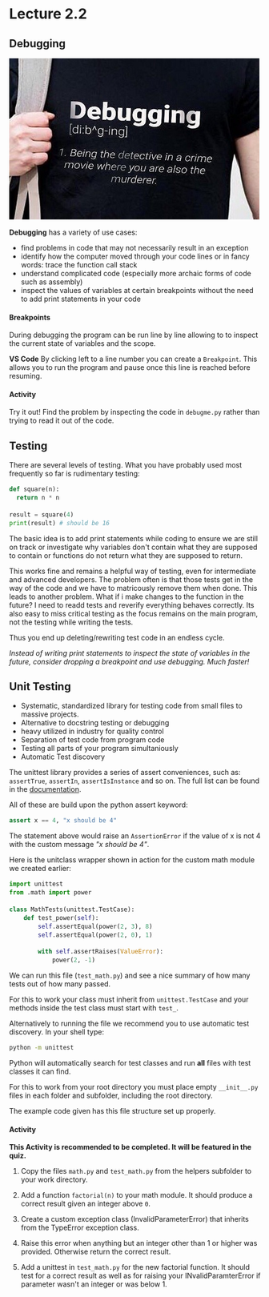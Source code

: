 # Lecture 2.2

## Debugging

![Debugging Meme](images/debugging.png)

**Debugging** has a variety of use cases:
- find problems in code that may not necessarily result in an exception
- identify how the computer moved through your code lines or in fancy words: trace the function call stack
- understand complicated code (especially more archaic forms of code such as assembly)
- inspect the values of variables at certain breakpoints without the need to add print statements in your code

#### Breakpoints
During debugging the program can be run line by line allowing to to inspect the current state of variables and the scope.

**VS Code** By clicking left to a line number you can create a `Breakpoint`. This allows you to run the program and pause once this line is reached before resuming.

#### Activity
Try it out! Find the problem by inspecting the code in `debugme.py` rather than trying to read it out of the code.

## Testing

There are several levels of testing. What you have probably used most frequently so far is rudimentary testing:
```python
def square(n):
  return n * n

result = square(4)
print(result) # should be 16
```
The basic idea is to add print statements while coding to ensure we are still on track or investigate why variables don't contain what they are supposed to contain or functions do not return what they are supposed to return.

This works fine and remains a helpful way of testing, even for intermediate and advanced developers.
The problem often is that those tests get in the way of the code and we have to matricously remove them when done. This leads to another problem. What if i make changes to the function in the future? I need to readd tests and reverify everything behaves correctly. Its also easy to miss critical testing as the focus remains on the main program, not the testing while writing the tests.

Thus you end up deleting/rewriting test code in an endless cycle.

_Instead of writing print statements to inspect the state of variables in the future, consider dropping a breakpoint and use debugging. Much faster!_


## Unit Testing

- Systematic, standardized library for testing code from small files to massive projects.
- Alternative to docstring testing or debugging
- heavy utilized in industry for quality control
- Separation of test code from program code
- Testing all parts of your program simultaniously
- Automatic Test discovery

The unittest library provides a series of assert conveniences, such as: `assertTrue`, `assertIn`, `assertIsInstance` and so on. The full list can be found in the [documentation](https://docs.python.org/3/library/unittest.html).

All of these are build upon the python assert keyword:
```python
assert x == 4, "x should be 4"
```
The statement above would raise an `AssertionError` if the value of x is not 4 with the custom message _"x should be 4"_.

Here is the unitclass wrapper shown in action for the custom math module we created earlier:
```python
import unittest
from .math import power

class MathTests(unittest.TestCase):
    def test_power(self):
        self.assertEqual(power(2, 3), 8)
        self.assertEqual(power(2, 0), 1)

        with self.assertRaises(ValueError):
            power(2, -1)
```

We can run this file (`test_math.py`) and see a nice summary of how many tests out of how many passed.

For this to work your class must inherit from `unittest.TestCase` and your methods inside the test class must start with `test_`.

Alternatively to running the file we recommend you to use automatic test discovery. In your shell type:
```bash
python -m unittest
```

Python will automatically search for test classes and run **all** files with test classes it can find.

For this to work from your root directory you must place empty `__init__.py` files in each folder and subfolder, including the root directory.

The example code given has this file structure set up properly.


#### Activity

**This Activity is recommended to be completed. It will be featured in the quiz.**

1. Copy the files `math.py` and `test_math.py` from the helpers subfolder to your work directory.

2. Add a function `factorial(n)` to your math module. It should produce a correct result given an integer above `0`.

3. Create a custom exception class (InvalidParameterError) that inherits from the TypeError exception class.

4. Raise this error when anything but an integer other than 1 or higher was provided. Otherwise return the correct result.

5. Add a unittest in `test_math.py` for the new factorial function. It should test for a correct result as well as for raising your INvalidParamterError if parameter wasn't an integer or was below 1.





